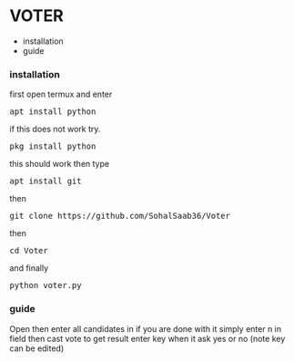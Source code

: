 <h1>VOTER</h1>
<ul type ="bullet">
    <li>installation</li>
    <li>guide</li>   
</ul>
<!-- start -->
<h3>installation</h3>
<p>first open termux and enter</p>
<pre>apt install python</pre>
<p>if this does not work try. </p>
<pre>pkg install python</pre>
<p>this should work then type</p>
<pre>apt install git</pre>
<p>then</p>
<pre>git clone https://github.com/SohalSaab36/Voter</pre>
<p>then</p>
<pre>cd Voter </pre>
<p>and finally </p>
<pre>python voter.py</pre>

<h3>guide</h3>
<p>Open then enter all candidates in if you are done with it simply enter n in field then cast vote to get result enter key when it ask yes or no (note key can be edited)</p>
